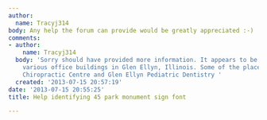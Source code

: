 ```yaml
---
author:
  name: Tracyj314
body: Any help the forum can provide would be greatly appreciated :-)
comments:
- author:
    name: Tracyj314
  body: 'Sorry should have provided more information. It appears to be a sign outside
    various office buildings in Glen Ellyn, Illinois. Some of the places are DuPage
    Chiropractic Centre and Glen Ellyn Pediatric Dentistry '
  created: '2013-07-15 20:57:19'
date: '2013-07-15 20:55:25'
title: Help identifying 45 park monument sign font

---
```

